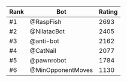 Rank|Bot|Rating
---|---|---
#1|@RaspFish|2693
#2|@NilatacBot|2405
#3|@anti-bot|2162
#4|@CatNail|2077
#5|@pawnrobot|1784
#6|@MinOpponentMoves|1130

